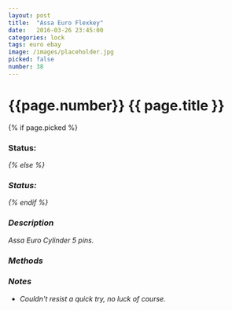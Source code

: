 ```yaml
---
layout: post
title:  "Assa Euro Flexkey"
date:   2016-03-26 23:45:00
categories: lock
tags: euro ebay
image: /images/placeholder.jpg
picked: false
number: 38
---
```


# {{page.number}} {{ page.title }}

{% if page.picked %}
### Status: <i class="fa fa-unlock"/>
{% else %}
### Status: <i class="fa fa-lock"/>
{% endif %}

### Description

Assa Euro Cylinder 5 pins.

### Methods

### Notes

- Couldn't resist a quick try, no luck of course.
